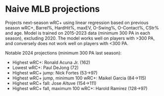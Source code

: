 # Naive MLB projections
Projects next-season wRC+ using linear regression based on previous season wRC+, Barrel%, HardHit%, maxEV, O-Swing%, O-Contact%, CStr% and age. Model is trained on 2015-2023 data (minimum 300 PA in each season), excluding 2020. The model works well on players with >300 PA, and conversely does not work well on players with <300 PA.

Notable 2024 projections (minimum 300 PA last season):
- Highest wRC+: Ronald Acuna Jr. (162)
- Lowest wRC+: Paul DeJong (72)
- Highest wRC+ jump: Nick Fortes (53->97)
- Highest wRC+ jump, minimum 100 wRC+: Maikel Garcia (84->115)
- Highest wRC+ fall: Jose Altuve (154->111)
- Highest wRC+ fall, maximum 100 wRC+: Harold Ramirez (128->97)
